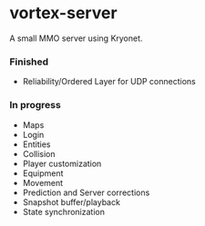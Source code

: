 # vortex-server
A small MMO server using Kryonet.

### Finished
* Reliability/Ordered Layer for UDP connections

### In progress
* Maps
* Login
* Entities
* Collision
* Player customization
* Equipment
* Movement
* Prediction and Server corrections
* Snapshot buffer/playback
* State synchronization
